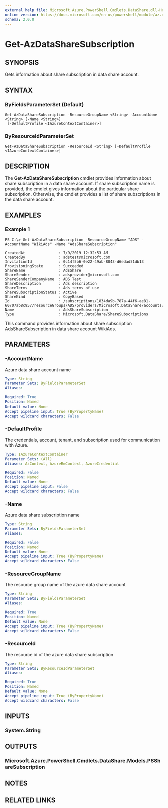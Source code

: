 ```yaml
---
external help file: Microsoft.Azure.PowerShell.Cmdlets.DataShare.dll-Help.xml
online version: https://docs.microsoft.com/en-us/powershell/module/az.datashare/get-azdatasharesubscription
schema: 2.0.0
---
```


# Get-AzDataShareSubscription

## SYNOPSIS
Gets information about share subscription in data share account.

## SYNTAX

### ByFieldsParameterSet (Default)
```
Get-AzDataShareSubscription -ResourceGroupName <String> -AccountName <String> [-Name <String>]
 [-DefaultProfile <IAzureContextContainer>]
```

### ByResourceIdParameterSet
```
Get-AzDataShareSubscription -ResourceId <String> [-DefaultProfile <IAzureContextContainer>]
```

## DESCRIPTION
The **Get-AzDataShareSubscription** cmdlet provides information about share subscription in a data share account. If share subscription name is provided, the cmdlet gives information about the particular share subscription. Otherwise, the cmdlet provides a list of share subscriptions in the data share account.

## EXAMPLES

### Example 1
```
PS C:\> Get-AzDataShareSubscription -ResourceGroupName "ADS" -AccountName "WikiAds" -Name "AdsShareSubscription"

CreatedAt               : 7/9/2019 12:32:53 AM
CreatedBy               : adstest@microsoft.com
InvitationId            : 0c14f5b6-0e22-49ab-8043-d6edad51db13
ProvisioningState       : Succeeded
ShareName               : AdsShare
ShareSender             : adsprovider@microsoft.com
ShareSenderCompanyName  : ADS Test
ShareDescription        : Ads description
ShareTerms              : Ads terms of use
ShareSubscriptionStatus : Active
ShareKind               : CopyBased
Id                      : /subscriptions/1834da9b-787a-44f6-ae81-60707ab8c957/resourceGroups/ADS/providers/Microsoft.DataShare/accounts/WikiAds/shareSubscriptions/AdsShareSubscription
Name                    : AdsShareSubscription
Type                    : Microsoft.DataShare/ShareSubscriptions

```

This command provides information about share subscription AdsShareSubscription in data share account WikiAds.

## PARAMETERS

### -AccountName
Azure data share account name

```yaml
Type: String
Parameter Sets: ByFieldsParameterSet
Aliases: 

Required: True
Position: Named
Default value: None
Accept pipeline input: True (ByPropertyName)
Accept wildcard characters: False
```

### -DefaultProfile
The credentials, account, tenant, and subscription used for communication with Azure.

```yaml
Type: IAzureContextContainer
Parameter Sets: (All)
Aliases: AzContext, AzureRmContext, AzureCredential

Required: False
Position: Named
Default value: None
Accept pipeline input: False
Accept wildcard characters: False
```

### -Name
Azure data share subscription name

```yaml
Type: String
Parameter Sets: ByFieldsParameterSet
Aliases: 

Required: False
Position: Named
Default value: None
Accept pipeline input: True (ByPropertyName)
Accept wildcard characters: False
```

### -ResourceGroupName
The resource group name of the azure data share account

```yaml
Type: String
Parameter Sets: ByFieldsParameterSet
Aliases: 

Required: True
Position: Named
Default value: None
Accept pipeline input: True (ByPropertyName)
Accept wildcard characters: False
```

### -ResourceId
The resource id of the azure data share subscription

```yaml
Type: String
Parameter Sets: ByResourceIdParameterSet
Aliases: 

Required: True
Position: Named
Default value: None
Accept pipeline input: True (ByPropertyName)
Accept wildcard characters: False
```

## INPUTS

### System.String


## OUTPUTS

### Microsoft.Azure.PowerShell.Cmdlets.DataShare.Models.PSShareSubscription


## NOTES

## RELATED LINKS

